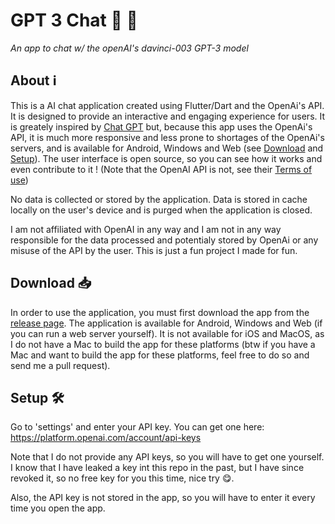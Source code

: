 # GPT 3 Chat 🧠 💬
*An app to chat w/ the openAI's davinci-003 GPT-3 model*

## About ℹ
This is a AI chat application created using Flutter/Dart and the OpenAi's API. It is designed to provide an interactive and engaging experience for users. It is greately inspired by [Chat GPT](https://chat.openai.com) but, because this app uses the OpenAi's API, it is much more responsive and less prone to shortages of the OpenAi's servers, and is available for Android, Windows and Web (see [Download](#download) and [Setup](#setup)). The user interface is open source, so you can see how it works and even contribute to it ! (Note that the OpenAI API is not, see their [Terms of use](https://openai.com/policies/terms-of-use))

No data is collected or stored by the application. Data is stored in cache locally on the user's device and is purged when the application is closed.

I am not affiliated with OpenAI in any way and I am not in any way responsible for the data processed and potentialy stored by OpenAi or any misuse of the API by the user. This is just a fun project I made for fun.

## Download 📥
In order to use the application, you must first download the app from the [release page](https://github.com/FBanitz/gpt-3-chat/releases). The application is available for Android, Windows and Web (if you can run a web server yourself). It is not available for iOS and MacOS, as I do not have a Mac to build the app for these platforms (btw if you have a Mac and want to build the app for these platforms, feel free to do so and send me a pull request).

## Setup 🛠
Go to 'settings' and enter your API key. You can get one here: https://platform.openai.com/account/api-keys

Note that I do not provide any API keys, so you will have to get one yourself. I know that I have leaked a key int this repo in the past, but I have since revoked it, so no free key for you this time, nice try 😋.

Also, the API key is not stored in the app, so you will have to enter it every time you open the app.